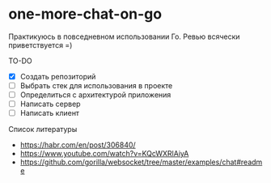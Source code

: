 # one-more-chat-on-go
Практикуюсь в повседневном использовании Го. Ревью всячески приветствуется =)

TO-DO
- [x] Создать репозиторий
- [ ] Выбрать стек для использования в проекте
- [ ] Определиться с архитектурой приложения
- [ ] Написать сервер
- [ ] Написать клиент

Список литературы
* https://habr.com/en/post/306840/
* https://www.youtube.com/watch?v=KQcWXRlAiyA
* https://github.com/gorilla/websocket/tree/master/examples/chat#readme
